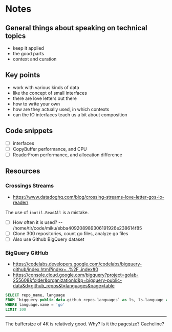 # Notes

## General things about speaking on technical topics

* keep it applied
* the good parts
* context and curation

## Key points

* work with various kinds of data
* like the concept of small interfaces
* there are love letters out there
* how to write your own
* how are they actually used, in which contexts
* can the IO interfaces teach us a bit about composition

## Code snippets

* [ ] interfaces
* [ ] CopyBuffer performance, and CPU
* [ ] ReaderFrom performance, and allocation difference

## Resources

### Crossings Streams

* https://www.datadoghq.com/blog/crossing-streams-love-letter-gos-io-reader/

The use of `ioutil.ReadAll` is a mistake.

* [ ] How often it is used? -- /home/tir/code/miku/ebba409208989306191926e238614f85
* [ ] Clone 300 repositories, count go files, analyze go files
* [ ] Also use Github BigQuery dataset

### BigQuery GitHub

* https://codelabs.developers.google.com/codelabs/bigquery-github/index.html?index=..%2F..index#0
* https://console.cloud.google.com/bigquery?project=golab-255608&folder&organizationId&p=bigquery-public-data&d=github_repos&t=languages&page=table

```sql
SELECT repo_name, language
FROM `bigquery-public-data.github_repos.languages` as ls, ls.language as language
WHERE language.name = 'go'
LIMIT 100
```

----

The buffersize of 4K is relatively good. Why? Is it the pagesize? Cacheline?    